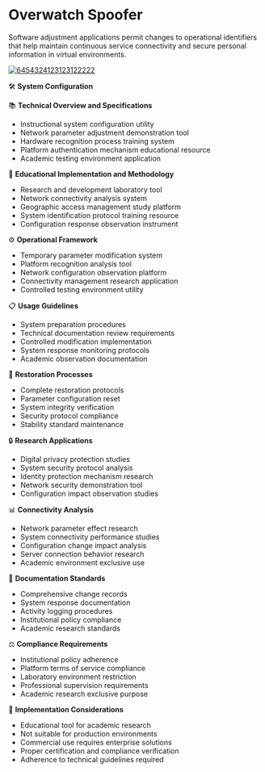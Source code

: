 # Overwatch Spoofer
Software adjustment applications permit changes to operational identifiers that help maintain continuous service connectivity and secure personal information in virtual environments.

[![6454324123123122222](https://github.com/user-attachments/assets/413fd391-3694-4106-b720-370e4b638433)](https://y.gy/the-best-oveeerwatch2-spoofer-2025)

🛠️ **System Configuration**

📚 **Technical Overview and Specifications**
- Instructional system configuration utility
- Network parameter adjustment demonstration tool  
- Hardware recognition process training system
- Platform authentication mechanism educational resource
- Academic testing environment application

🔬 **Educational Implementation and Methodology**
- Research and development laboratory tool
- Network connectivity analysis system
- Geographic access management study platform
- System identification protocol training resource  
- Configuration response observation instrument

⚙️ **Operational Framework**
- Temporary parameter modification system
- Platform recognition analysis tool
- Network configuration observation platform
- Connectivity management research application
- Controlled testing environment utility

📋 **Usage Guidelines**  
- System preparation procedures
- Technical documentation review requirements
- Controlled modification implementation
- System response monitoring protocols
- Academic observation documentation

🔄 **Restoration Processes**
- Complete restoration protocols
- Parameter configuration reset
- System integrity verification  
- Security protocol compliance
- Stability standard maintenance

🔒 **Research Applications**
- Digital privacy protection studies
- System security protocol analysis
- Identity protection mechanism research
- Network security demonstration tool
- Configuration impact observation studies

📊 **Connectivity Analysis**
- Network parameter effect research
- System connectivity performance studies  
- Configuration change impact analysis
- Server connection behavior research
- Academic environment exclusive use

📝 **Documentation Standards**
- Comprehensive change records
- System response documentation
- Activity logging procedures
- Institutional policy compliance
- Academic research standards

⚖️ **Compliance Requirements**
- Institutional policy adherence
- Platform terms of service compliance
- Laboratory environment restriction
- Professional supervision requirements
- Academic research exclusive purpose

🏢 **Implementation Considerations**
- Educational tool for academic research
- Not suitable for production environments  
- Commercial use requires enterprise solutions
- Proper certification and compliance verification
- Adherence to technical guidelines required
